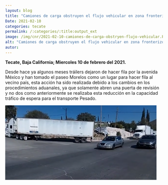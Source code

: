 ```yaml
---
layout: blog
title: "Camiones de carga obstruyen el flujo vehicular en zona fronterizo"
Date: 2021-02-10
categories: tecate
permalink: /:categories/:title:output_ext
image: /img/cnr/2021-02-10-camiones-de-carga-obstryen-flujo-vehicular.PNG
alt: "Camiones de carga obstruyen el flujo vehicular en zona fronterizo"
autor:
---
```


**Tecate, Baja California; Miercoles 10 de febrero del 2021.** 

Desde hace ya algunos meses tráilers dejaron de hacer fila por la avenida México y han tomado el paseo Morelos como un lugar para hacer fila al vecino país, esta acción ha sido realizada debido a los cambios en los procedimientos aduanales, ya que solamente abren una puerta de revisión y no dos como anteriormente se realizaba esta reducción en la capacidad tráfico de espera para el transporte Pesado. 

<div id="carouselExampleSlidesOnly" class="carousel slide" data-ride="carousel">
  <div class="carousel-inner">
    <div class="carousel-item active">
       <img class="d-block w-100" src="/img/cnr/2021-02-10-camiones-de-carga-obstryen-flujo-vehicular.PNG" loading="lazy"  alt="Camiones de carga obstruyen el flujo vehicular en zona fronterizo">
    </div>
  </div>
</div>